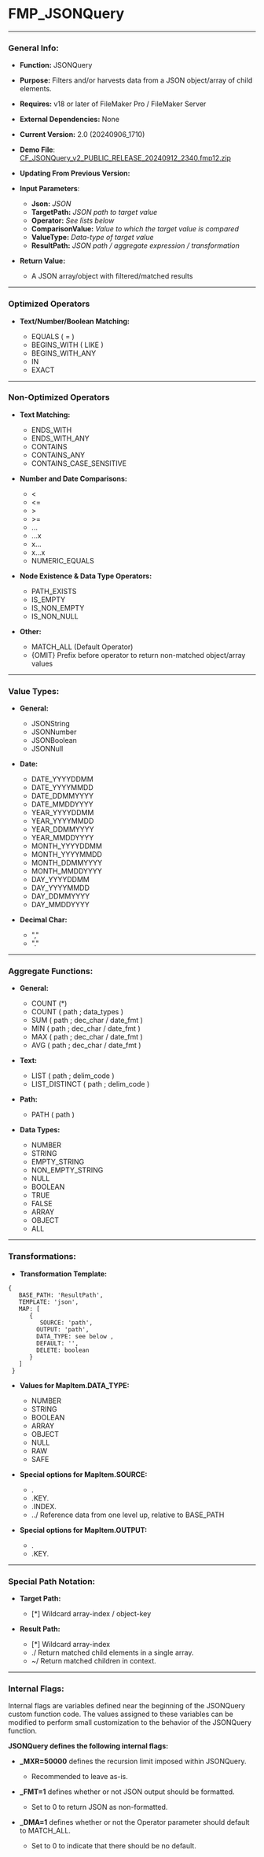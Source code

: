 # FMP_JSONQuery
---
### General Info:

- **Function:**	JSONQuery
- **Purpose:**		Filters and/or harvests data from a JSON object/array of child elements.
- **Requires:**	v18 or later of FileMaker Pro / FileMaker Server
- **External Dependencies:** None
- **Current Version:**		2.0 (20240906_1710)
- **Demo File**: [CF_JSONQuery_v2_PUBLIC_RELEASE_20240912_2340.fmp12.zip](https://github.com/steve-ssh/FMP_JSONQuery/blob/main/CF_JSONQuery_v2_PUBLIC_RELEASE_20240912_2340.fmp12.zip)
- **Updating From Previous Version:**

- **Input Parameters**:
	- **Json:**			_JSON_
	- **TargetPath:**			_JSON path to target value_
	- **Operator:**				_See lists below_
	- **ComparisonValue:**			_Value to which the target value is compared_
	- **ValueType:**				_Data-type of target value_
	- **ResultPath:**			_JSON path / aggregate expression / transformation_
	
- **Return Value:**
	- A JSON array/object with filtered/matched results

---

### Optimized Operators

- **Text/Number/Boolean Matching:**
  
	 - EQUALS		( = )
	 - BEGINS_WITH	( LIKE )
	 - BEGINS_WITH_ANY
	 - IN
	 - EXACT

---

### Non-Optimized Operators

- **Text Matching:**
	- ENDS_WITH
	- ENDS_WITH_ANY
	- CONTAINS
	- CONTAINS_ANY
	- CONTAINS_CASE_SENSITIVE

- **Number and Date Comparisons:**
	-  <
	-  <=
	-  \>
	-  \>=
	-  ...
	-  ...x
	-  x...
	-  x...x
	-  NUMERIC_EQUALS	

- **Node Existence & Data Type Operators:**
	- PATH_EXISTS
	- IS_EMPTY
	- IS_NON_EMPTY
	- IS_NON_NULL

- **Other:**
	- MATCH_ALL		(Default Operator)
	- {OMIT}		Prefix before operator to return non-matched object/array values

---

### Value Types:

- **General:**
	- JSONString
	- JSONNumber
	- JSONBoolean
	- JSONNull

- **Date:**
 	- DATE_YYYYDDMM
  - DATE_YYYYMMDD
  - DATE_DDMMYYYY
  - DATE_MMDDYYYY
  - YEAR_YYYYDDMM
  - YEAR_YYYYMMDD
  - YEAR_DDMMYYYY
  - YEAR_MMDDYYYY
  - MONTH_YYYYDDMM
  - MONTH_YYYYMMDD
  - MONTH_DDMMYYYY
  - MONTH_MMDDYYYY
  - DAY_YYYYDDMM
  - DAY_YYYYMMDD
  - DAY_DDMMYYYY
  - DAY_MMDDYYYY


- **Decimal Char:**
	- ","
	- "."

---

### Aggregate Functions:

- **General:**
	- COUNT (*)
	- COUNT ( path ; data_types )
	- SUM	( path ; dec_char / date_fmt )
	- MIN	( path ; dec_char / date_fmt )
	- MAX	( path ; dec_char / date_fmt )
	- AVG	( path ; dec_char / date_fmt )

- **Text:**
	- LIST ( path ; delim_code )
	- LIST_DISTINCT ( path ; delim_code )

- **Path:**
 	- PATH ( path )	

- **Data Types:**
	- NUMBER
	- STRING
	- EMPTY_STRING
	- NON_EMPTY_STRING
	- NULL
	- BOOLEAN
	- TRUE
	- FALSE
	- ARRAY
	- OBJECT
	- ALL

---

### Transformations:

- **Transformation Template:**
 ```
{
	BASE_PATH: 'ResultPath',	
	TEMPLATE: 'json',		
	MAP: [
	   {
	      SOURCE: 'path',
		 OUTPUT: 'path',
		 DATA_TYPE: see below ,
		 DEFAULT: '',
		 DELETE: boolean
	   }
	]
  }
```

- **Values for MapItem.DATA_TYPE:**

  - NUMBER
  - STRING
  - BOOLEAN
  - ARRAY
  - OBJECT
  - NULL
  - RAW
  - SAFE

- **Special options for MapItem.SOURCE:**
  - .
  - .KEY.
  - .INDEX.
  - ../		Reference data from one level up, relative to BASE_PATH

- **Special options for MapItem.OUTPUT:**
  - .
  - .KEY.

---

### Special Path Notation:

- **Target Path:**
	- [*]		Wildcard array-index / object-key

- **Result Path:**
	- [*]		Wildcard array-index  
	- ./		Return matched child elements in a single array.  
	- ~/		Return matched children in context.

---

### Internal Flags:

  Internal flags are variables defined near the beginning of the JSONQuery custom function code.
  The values assigned to these variables can be modified to perform small customization to the behavior of the JSONQuery function.

**JSONQuery defines the following internal flags:**

- **_MXR=50000**   defines the recursion limit imposed within JSONQuery.
    - Recommended to leave as-is.
      
- **_FMT=1**   defines whether or not JSON output should be formatted.
    - Set to 0 to return JSON as non-formatted.
      
- **_DMA=1**   defines whether or not the Operator parameter should default to MATCH_ALL.
    - Set to 0 to indicate that there should be no default.

  



